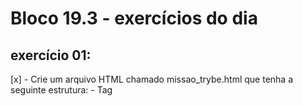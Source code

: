 # Bloco 19.3 - exercícios do dia

## exercício 01: 
  [x] - Crie um arquivo HTML chamado missao_trybe.html que tenha a seguinte estrutura:
      - Tag <title> com o seguinte texto "Trybe";
      - Tag <H1> com o seguinte texto "Missão da Trybe";
      - Tag <p> com o seguinte texto "Gerar oportunidade para pessoas";
      - Salve o arquivo em qualquer lugar da sua máquina com a extensão html

  [x] - Crie um contêiner para manter um servidor httpd:2.4 Apache e vincule sua porta interna com a porta 4545 da sua máquina local.

  [x] - Após criar o contêiner, acesse a página HTML que está rodando no servidor em seu browser.

  [x] - Acesse o arquivo missao_trybe.html e acrescente a tag <p> com o seguinte texto: "Nosso negócio é GENTE! #VQV";

  [x] - Obtenha o id do contêiner httpd:2.4;

  [x] - Obtenha o Mounts através da propriedade Source, que deve mostrar o volume desse contêiner no Docker Host;

  [x] - Agora pare o contêiner httpd:2.4;

  [x] - Exclua o seu contêiner;

  [x] - Verifique se a pasta onde você salvou o arquivo html permanece no mesmo lugar;

  [x] - Obtenha o IMAGE ID do servidor;

  [x] - Depois de obter o IMAGE ID, exclua a imagem.

## exercício 02: 
  [ ] - Crie o arquivo Compose para subir um ghost blog. Essa plataforma é similar ao Wordpress e é utilizada para criar sites de conteúdo. Você pode ler no site oficial como criar conteúdos nele e utilizá-lo. Para esse exercício, utilizaremos apenas sua página de exemplo:
   - Utilize a versão "3" no arquivo;
   - Crie um service para subir a plataforma. Para isso, utilize a imagem ghost:1-alpine;
   - Publique a porta 2368, fazendo bind também para a 2368;
   - Suba a aplicação utilizando o docker-compose e então acesse a porta publicada para validar se deu tudo certo.

## exercício 03: Por padrão, o ghost utiliza um sqlite interno para salvar as informações, porém vamos alterar esse comportamento para exercitar nossos conhecimentos:

  [ ] - Crie um novo serviço para o nosso banco de dados. Nesse caso, podemos utilizar um mysql, portanto use a imagem mysql:5.7;

  [ ] - Precisamos definir uma senha root para o nosso bd. Para isso, utilize a variável MYSQL_ROOT_PASSWORD e lembre-se que é possível utilizar a sintaxe ${} para passar uma env do host para a env do container;

  [ ] - Agora precisamos configurar nosso service com o ghost para utilizar o MySQL. Para isso, defina a variável database__client para mysql;

  [ ] - Defina o nome ghost para o nome do database utilizando a variável database__connection__database;

  [ ] - Então, indique a conexão para o nosso MySQL na env database__connection__host;

  [ ] - Para definir a pessoa usuária (root) e senha (a mesma que definimos no nosso MySQL), utilize respectivamente as envs database__connection__user e database__connection__password.

  [ ] - Utilize a opção depends_on para criar relações de dependências entre os serviços.

  [ ] - Suba o ambiente com o novo arquivo usando o docker-compose e então acesse a porta.

## exercício 04: Agora vamos praticar os conceitos de volumes e networks.

  [ ] - Configure o nosso serviço mysql para utilizar um volume conforme vimos no conteúdo. Utilize o caminho target /var/lib/mysql.

  [ ] - Em vez de utilizar a rede padrão criada pelo Compose, defina uma rede chamada my-network para a comunicação dos dois serviços.

  [ ] - Suba o ambiente com o novo arquivo usando o docker-compose e então acesse-o.

## exercício 05: Agora vamos criar um novo arquivo Compose para rodarmos uma aplicação React, conforme vimos alguns exemplos do conteúdo:
  [ ] - Inicie um novo projeto ReactJS utilizando o create-react-app;
  [ ] - Crie o Dockerfile, conforme vimos na aula passada;
  [ ] - Crie um novo arquivo Compose utilizando a versão 3;
  [ ] - Defina um serviço no arquivo para nosso app. Para isso, utilize a opção build para apontar para o Dockerfile;
  [ ] - Publique a porta exposta no Dockerfile fazendo bind para a porta 8080 do localhost;

## exercício 06:00
  [ ] - Para simularmos o processo de desenvolvimento, faça a alteração em alguma parte do código do app react. Então, execute o comando para subir o serviço novamente, "rebuildando" a imagem para aplicar as alterações.
